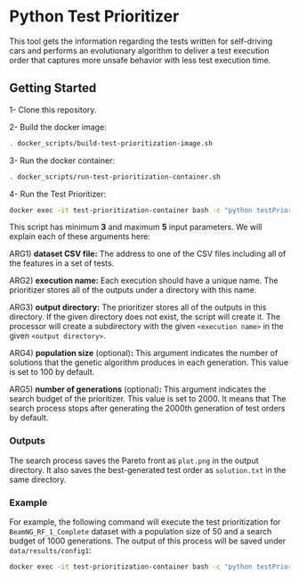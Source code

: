 # Python Test Prioritizer
 This tool gets the information regarding the tests written for self-driving cars and performs an evolutionary algorithm to deliver a test execution order that captures more unsafe behavior with less test execution time.

## Getting Started

1- Clone this repository.

2- Build the docker image:
```bash
. docker_scripts/build-test-prioritization-image.sh
```

3- Run the docker container:
```bash
. docker_scripts/run-test-prioritization-container.sh
```

4- Run the Test Prioritizer:

```bash
docker exec -it test-prioritization-container bash -c "python testPrioritization/run.py <dataset CSV file> <execution name> <output directory> [population size] [number of generations]"
```
This script has minimum __3__ and maximum __5__ input parameters. We will explain each of these arguments here:

ARG1) __dataset CSV file:__ The address to one of the CSV files including all of the features in a set of tests.

ARG2) __execution name:__ Each execution should have a unique name. The prioritizer stores all of the outputs under a directory with this name.

ARG3) __output directory:__ The prioritizer stores all of the outputs in this directory. If the given directory does not exist, the script will create it. The processor will create a subdirectory with the given `<execution name>` in the given `<output directory>`.

ARG4) __population size__ (optional)__:__ This argument indicates the number of solutions that the genetic algorithm produces in each generation. This value is set to 100 by default.

ARG5) __number of generations__ (optional)__:__ This argument indicates the search budget of the prioritizer. This value is set to 2000. It means that The search process stops after generating the 2000th generation of test orders by default.
### Outputs
The search process saves the Pareto front as `plot.png` in the output directory. It also saves the best-generated test order as `solution.txt` in the same directory.
### Example
For example, the following command will execute the test prioritization for `BeamNG_RF_1_Complete` dataset with a population size of 50 and a search budget of 1000 generations. The output of this process will be saved under `data/results/config1`:


```bash
docker exec -it test-prioritization-container bash -c "python testPrioritization/run.py datasets/fullroad/BeamNG_AI/BeamNG_RF_1/BeamNG_RF_1_Complete.csv 'config1' data/results/ 50 1000"
```

